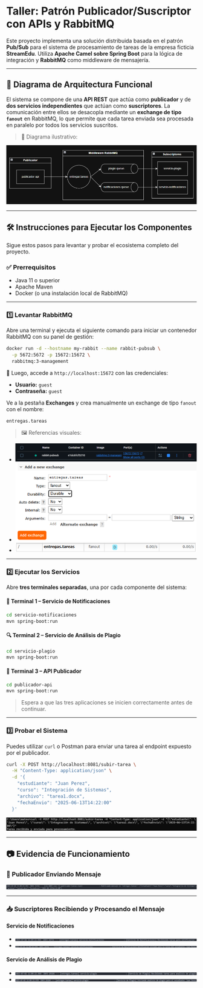 # Taller: Patrón Publicador/Suscriptor con APIs y RabbitMQ

Este proyecto implementa una solución distribuida basada en el patrón **Pub/Sub** para el sistema de procesamiento de tareas de la empresa ficticia **StreamEdu**. Utiliza **Apache Camel sobre Spring Boot** para la lógica de integración y **RabbitMQ** como middleware de mensajería.

---

## 📌 Diagrama de Arquitectura Funcional

El sistema se compone de una **API REST** que actúa como **publicador** y de **dos servicios independientes** que actúan como **suscriptores**. La comunicación entre ellos se desacopla mediante un **exchange de tipo `fanout`** en RabbitMQ, lo que permite que cada tarea enviada sea procesada en paralelo por todos los servicios suscritos.

> 📎 Diagrama ilustrativo:

![Diagrama de Arquitectura](img/diagrama.png)

---

## 🛠️ Instrucciones para Ejecutar los Componentes

Sigue estos pasos para levantar y probar el ecosistema completo del proyecto.

### ✅ Prerrequisitos

- Java 11 o superior  
- Apache Maven  
- Docker (o una instalación local de RabbitMQ)

---

### 1️⃣ Levantar RabbitMQ

Abre una terminal y ejecuta el siguiente comando para iniciar un contenedor RabbitMQ con su panel de gestión:

```bash
docker run -d --hostname my-rabbit --name rabbit-pubsub \
  -p 5672:5672 -p 15672:15672 \
  rabbitmq:3-management
```

📍 Luego, accede a `http://localhost:15672` con las credenciales:

- **Usuario:** `guest`  
- **Contraseña:** `guest`

Ve a la pestaña **Exchanges** y crea manualmente un exchange de tipo `fanout` con el nombre:

```
entregas.tareas
```

> 🖼️ Referencias visuales:
- ![](img/rabbit-docker.png)
- ![](img/crear-exchange.png)
- ![](img/exchange.png)

---

### 2️⃣ Ejecutar los Servicios

Abre **tres terminales separadas**, una por cada componente del sistema:

#### 📣 Terminal 1 – Servicio de Notificaciones

```bash
cd servicio-notificaciones
mvn spring-boot:run
```

#### 🔍 Terminal 2 – Servicio de Análisis de Plagio

```bash
cd servicio-plagio
mvn spring-boot:run
```

#### 🚀 Terminal 3 – API Publicador

```bash
cd publicador-api
mvn spring-boot:run
```

> Espera a que las tres aplicaciones se inicien correctamente antes de continuar.

---

### 3️⃣ Probar el Sistema

Puedes utilizar `curl` o Postman para enviar una tarea al endpoint expuesto por el publicador.

```bash
curl -X POST http://localhost:8081/subir-tarea \
  -H "Content-Type: application/json" \
  -d '{
    "estudiante": "Juan Perez",
    "curso": "Integración de Sistemas",
    "archivo": "tarea1.docx",
    "fechaEnvio": "2025-06-13T14:22:00"
  }'
```

![Ejemplo con curl](img/curl.png)

---

## 📷 Evidencia de Funcionamiento

### 🔄 Publicador Enviando Mensaje

![Publicador](img/publicador.png)

---

### 📥 Suscriptores Recibiendo y Procesando el Mensaje

#### Servicio de Notificaciones

- ![](img/notificaciones-mensaje.png)
- ![](img/notificaciones-procesamiento.png)

#### Servicio de Análisis de Plagio

- ![](img/plagio-mensaje.png)
- ![](img/plagio-procesamiento.png)
